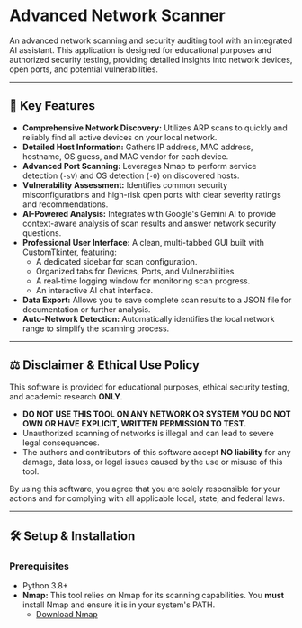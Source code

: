 # Advanced Network Scanner



An advanced network scanning and security auditing tool with an integrated AI assistant. This application is designed for educational purposes and authorized security testing, providing detailed insights into network devices, open ports, and potential vulnerabilities.

---

## 🌟 Key Features

-   **Comprehensive Network Discovery:** Utilizes ARP scans to quickly and reliably find all active devices on your local network.
-   **Detailed Host Information:** Gathers IP address, MAC address, hostname, OS guess, and MAC vendor for each device.
-   **Advanced Port Scanning:** Leverages Nmap to perform service detection (`-sV`) and OS detection (`-O`) on discovered hosts.
-   **Vulnerability Assessment:** Identifies common security misconfigurations and high-risk open ports with clear severity ratings and recommendations.
-   **AI-Powered Analysis:** Integrates with Google's Gemini AI to provide context-aware analysis of scan results and answer network security questions.
-   **Professional User Interface:** A clean, multi-tabbed GUI built with CustomTkinter, featuring:
    -   A dedicated sidebar for scan configuration.
    -   Organized tabs for Devices, Ports, and Vulnerabilities.
    -   A real-time logging window for monitoring scan progress.
    -   An interactive AI chat interface.
-   **Data Export:** Allows you to save complete scan results to a JSON file for documentation or further analysis.
-   **Auto-Network Detection:** Automatically identifies the local network range to simplify the scanning process.

---

## ⚖️ Disclaimer & Ethical Use Policy

This software is provided for educational purposes, ethical security testing, and academic research **ONLY**.

-   **DO NOT USE THIS TOOL ON ANY NETWORK OR SYSTEM YOU DO NOT OWN OR HAVE EXPLICIT, WRITTEN PERMISSION TO TEST.**
-   Unauthorized scanning of networks is illegal and can lead to severe legal consequences.
-   The authors and contributors of this software accept **NO liability** for any damage, data loss, or legal issues caused by the use or misuse of this tool.

By using this software, you agree that you are solely responsible for your actions and for complying with all applicable local, state, and federal laws.

---

## 🛠️ Setup & Installation

### Prerequisites

-   Python 3.8+
-   **Nmap:** This tool relies on Nmap for its scanning capabilities. You **must** install Nmap and ensure it is in your system's PATH.
    -   [Download Nmap](https://nmap.org/download.html)
